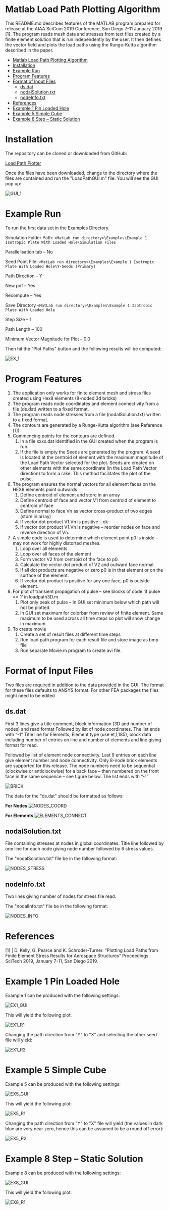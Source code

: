 # Matlab Load Path Plotting Algorithm

This README.md describes features of the MATLAB program prepared for release at the AIAA SciCom 2019 Conference, San Diego 7-11 January 2019 [1]. The program reads mesh data and stresses from text files created by a finite element solution that is run independently by the user. It then defines the vector field and plots the load paths using the Runge-Kutta algorithm described in the paper.

- [Matlab Load Path Plotting Algorithm](#matlab-load-path-plotting-algorithm)
- [Installation](#installation)
- [Example Run](#example-run)
- [Program Features](#program-features)
- [Format of Input Files](#format-of-input-files)
  - [ds.dat](#dsdat)
  - [nodalSolution.txt](#nodalsolutiontxt)
  - [nodeInfo.txt](#nodeinfotxt)
- [References](#references)
- [Example 1 Pin Loaded Hole](#example-1-pin-loaded-hole)
- [Example 5 Simple Cube](#example-5-simple-cube)
- [Example 8 Step – Static Solution](#example-8-step-%E2%80%93-static-solution)

# Installation

The repository can be cloned or downloaded from GitHub:

[Load Path Plotter](https://github.com/GarthPearce/LoadPathMATLAB)

Once the files have been downloaded, change to the directory where the files are contained and run the &quot;LoadPathGUI.m&quot; file. You will see the GUI pop up:

![GUI_1](markdown/img/matlab.png)

# Example Run

To run the first data set in the Examples Directory.

Simulation Folder Path:
`<MatLab run directory>\Examples\Example 1 Isotropic Plate With Loaded Hole\Simulation Files`

Parallelisation tab – No

Seed Point File:
`<MatLab run directory>\Examples\Example 1 Isotropic Plate With Loaded Hole\Y-Seeds (Primary)`

Path Direction – Y

New pdf – Yes

Recompute – Yes

Save Directory
`<MatLab run directory>\Examples\Example 1 Isotropic Plate With Loaded Hole`

Step Size – 1

Path Length – 100

Minimum Vector Magnitude for Plot – 0.0

Then hit the &quot;Plot Paths&quot; button and the following results will be computed:

![EX_1](markdown/img/ex1.png)

# Program Features

1. The application only works for finite element mesh and stress files created using Hex8 elements (8-noded 3d bricks)
2. The program reads node coordinates and element connectivity from a file (ds.dat)  written to a fixed format.
3. The program reads node stresses from a file (nodalSolution.txt) written to a fixed format.
4. The contours are generated by a Runge-Kutta algorithm (see Reference [1]).
5. Commencing points for the contours are defined.
   1. In a file xxxx.dat identified in the GUI created when the program is run.
   2. If the file is empty the Seeds are generated by the program. A seed is located at the centroid of element with the maximum magnitude of the Load Path Vector selected for the plot. Seeds are created on other elements with the same coordinate (in the Load Path Vector direction) to form a rake.  This method facilitates the plot of the pulse.
6. The program ensures the normal vectors for all element faces  on the HEX8 elements point outwards
   1. Define centroid of element and store in an array
   2. Define centroid of face and vector V1 from centroid of element to centroid of face
   3. Define normal to face Vn as vector cross-product of two edges (store in array)
   4. If vector dot product V1.Vn is positive – ok
   5. If vector dot product V1.Vn is negative – reorder nodes on face and reverse direction of Vn.
7. A simple code is used to determine which element point p0 is inside – may not work for highly distorted meshes.
   1. Loop over all elements
   2. Loop over all faces of the element
   3. Form vector V2 from centroid of the face to p0.
   4. Calculate the vector dot product of V2 and outward face normal.
   5. If all dot products are negative or zero p0 is in that element or on the surface of the element.
   6. If vector dot product is positive for any one face, p0 is outside element.
8. For plot of transient propagation of pulse – see blocks of code ‘if pulse == 1’ in loadpath3D.m
   1. Plot only peak of pulse – In GUI set minimum below which path will not be plotted.
   2. In GUI set maximum for colorbar from review of finite element. Same maximum to be used across all time steps so plot will show change in maximum.
9. To create movie
   1.  Create a set of result files at different time steps
   2.  Run load path program for each result file and store image as bmp file
   3.  Run separate Movie.m program to create avi file.


# Format of Input Files

Two files are required in addition to the data provided in the GUI.  The format for these files defaults to ANSYS format. For other FEA packages the files might need to be edited



## ds.dat

First 3 lines give a title comment, block information (3D and number of nodes) and read format
Followed by list of node coordinates.
The list ends with “-1”
Title line for Elements, Element type (use et,1,185), block data including number of entries on line and number of elements and line giving format for read.

Followed by list of element node connectivity. Last 9 entries on each line give element number and node connectivity. Only 8-node brick elements are supported for this release. The node numbers need to be sequential (clockwise or anticlockwise) for a back face – then numbered on the front face in the same sequence – see figure below.
The list ends with “-1”

![BRICK](markdown/img/brick.png)

The data for the &quot;ds.dat&quot; should be formatted as follows:

**For Nodes**
![NODES_COORD](markdown/img/nodes.png)

**For Elements**
![ELEMENTS_CONNECT](markdown/img/elements.png)

## nodalSolution.txt

File containing stresses at nodes in global coordinates.
Title line followed by one line for each node giving node number followed by 6 stress values.

The &quot;nodalSolution.txt&quot; file be in the following format:

![NODES_STRESS](markdown/img/nodalSolution.png)

## nodeInfo.txt

Two lines giving number of nodes for stress file read.

The &quot;nodalInfo.txt&quot; file be in the following format:

![NODES_INFO](markdown/img/nodeInfo.png)

# References
[1] | D. Kelly, G. Pearce and K. Schroder-Turner.  “Plotting Load Paths from Finite Element Stress Results for Aerospace Structures” Proceedings SciTech 2019, January 7-11, San Diego 2019.

# Example 1  Pin Loaded Hole

Example 1 can be produced with the following settings:

![EX1_GUI](markdown/img/examples/ex1/gui.png)

This will yield the following plot:

![EX1_R1](markdown/img/examples/ex1/result1.png)

Changing the path direction from &quot;Y&quot; to &quot;X&quot; and selecting the other seed file will yield:

![EX1_R2](markdown/img/examples/ex1/result2.png)

# Example 5 Simple Cube

Example 5 can be produced with the following settings:

![EX5_GUI](markdown/img/examples/ex5/gui.png)

This will yield the following plot:

![EX5_R1](markdown/img/examples/ex5/result1.png)

Changing the path direction from &quot;Y&quot; to &quot;X&quot; file will yield (the values in dark blue are very near zero, hence this can be assumed to be a round off error):

![EX5_R2](markdown/img/examples/ex5/result2.png)

# Example 8 Step – Static Solution

Example 8 can be produced with the following settings:

![EX8_GUI](markdown/img/examples/ex8/gui.png)

This will yield the following plot:

![EX8_R1](markdown/img/examples/ex8/result1.png)

<!-- Changing the path direction from &quot;X&quot; to &quot;Y&quot; will yield:

![EX8_R2](markdown/img/examples/ex8/result2.png) -->
